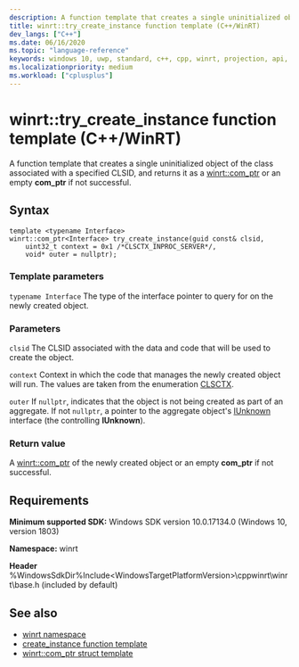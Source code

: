 ```yaml
---
description: A function template that creates a single uninitialized object of the class associated with a specified CLSID, and returns it as a [winrt::com_ptr](./com-ptr.md) or an empty **com_ptr** if not successful.
title: winrt::try_create_instance function template (C++/WinRT)
dev_langs: ["C++"]
ms.date: 06/16/2020
ms.topic: "language-reference"
keywords: windows 10, uwp, standard, c++, cpp, winrt, projection, api, reference, try_create_instance, cocreateinstance
ms.localizationpriority: medium
ms.workload: ["cplusplus"]
---
```


# winrt::try_create_instance function template (C++/WinRT)

A function template that creates a single uninitialized object of the class associated with a specified CLSID, and returns it as a [winrt::com_ptr](./com-ptr.md) or an empty **com_ptr** if not successful.

## Syntax

```cppwinrt
template <typename Interface>
winrt::com_ptr<Interface> try_create_instance(guid const& clsid,
    uint32_t context = 0x1 /*CLSCTX_INPROC_SERVER*/,
    void* outer = nullptr);
```

### Template parameters

`typename Interface`
The type of the interface pointer to query for on the newly created object.

### Parameters

`clsid`
The CLSID associated with the data and code that will be used to create the object.

`context`
Context in which the code that manages the newly created object will run. The values are taken from the enumeration [CLSCTX](/windows/win32/api/wtypesbase/ne-wtypesbase-clsctx).

`outer`
If `nullptr`, indicates that the object is not being created as part of an aggregate. If not `nullptr`, a pointer to the aggregate object's [IUnknown](/windows/win32/api/unknwn/nn-unknwn-iunknown) interface (the controlling **IUnknown**).

### Return value

A [winrt::com_ptr](./com-ptr.md) of the newly created object or an empty **com_ptr** if not successful.

## Requirements

**Minimum supported SDK:** Windows SDK version 10.0.17134.0 (Windows 10, version 1803)

**Namespace:** winrt

**Header** %WindowsSdkDir%Include\<WindowsTargetPlatformVersion>\cppwinrt\winrt\base.h (included by default)

## See also 

* [winrt namespace](./winrt.md)
* [create_instance function template](./create-instance.md)
* [winrt::com_ptr struct template](./com-ptr.md)